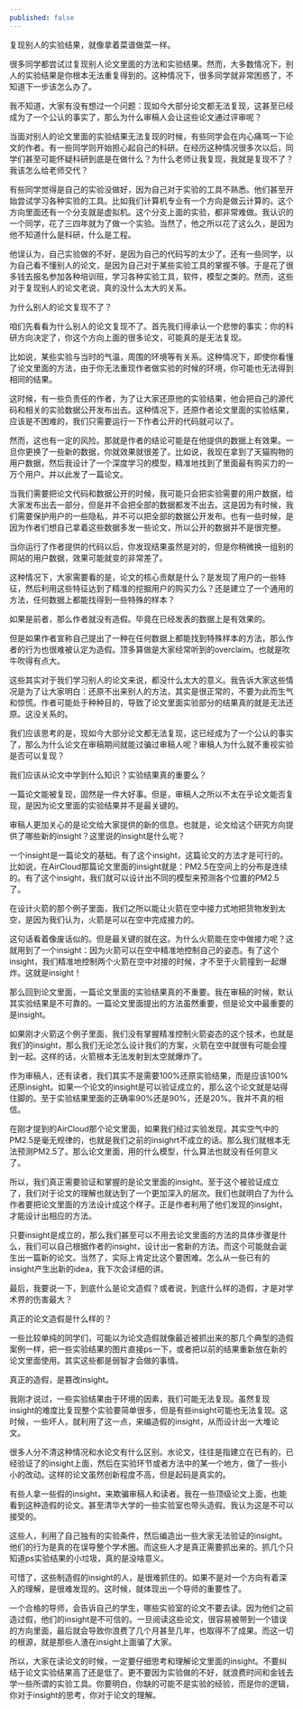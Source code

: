 ```yaml
---
published: false
---
```


复现别人的实验结果，就像拿着菜谱做菜一样。


很多同学都尝试过复现别人论文里面的方法和实验结果。然而，大多数情况下，别人的实验结果是你根本无法重复得到的。这种情况下，很多同学就非常困惑了，不知道下一步该怎么办了。

我不知道，大家有没有想过一个问题：现如今大部分论文都无法复现，这甚至已经成为了一个公认的事实了，那么为什么审稿人会让这些论文通过评审呢？

当面对别人的论文里面的实验结果无法复现的时候，有些同学会在内心痛骂一下论文的作者。有一些同学则开始担心起自己的科研。在经历这种情况很多次以后，同学们甚至可能怀疑科研到底是在做什么？为什么老师让我复现，我就是复现不了？我该怎么给老师交代？

有些同学觉得是自己的实验没做好，因为自己对于实验的工具不熟悉。他们甚至开始尝试学习各种实验的工具。比如我们计算机专业有一个方向是做云计算的。这个方向里面还有一个分支就是虚拟机。这个分支上面的实验，都非常难做。我认识的一个同学，花了三四年就为了做一个实验。当然了，他之所以花了这么久，是因为他不知道什么是科研，什么是工程。

他误认为，自己实验做的不好，是因为自己的代码写的太少了。还有一些同学，以为自己看不懂别人的论文，是因为自己对于某些实验工具的掌握不够。于是花了很多钱去报名参加各种培训班，学习各种实验工具，软件，模型之类的。然而，这些对于复现别人的论文老说，真的没什么太大的关系。




为什么别人的论文复现不了？



咱们先看看为什么别人的论文复现不了。首先我们得承认一个悲惨的事实：你的科研方向决定了，你这个方向上面的很多论文，可能真的是无法复现。

比如说，某些实验与当时的气温，周围的环境等有关系。这种情况下，即使你看懂了论文里面的方法，由于你无法重现作者做实验的时候的环境，你可能也无法得到相同的结果。

这时候，有一些负责任的作者，为了让大家还原他的实验结果，他会把自己的源代码和相关的实验数据公开发布出去。这种情况下，还原作者论文里面的实验结果，应该是不困难的，我们只需要运行一下作者公开的代码就可以了。

然而，这也有一定的风险。那就是作者的结论可能是在他提供的数据上有效果。一旦你更换了一些新的数据，你就效果就很差了。比如说，我现在拿到了天猫购物的用户数据，然后我设计了一个深度学习的模型，精准地找到了里面最有购买力的一万个用户。并以此发了一篇论文。

当我们需要把论文代码和数据公开的时候，我可能只会把实验需要的用户数据，给大家发布出去一部分，但是并不会把全部的数据都发不出去。这是因为有时候，我们需要保护用户的一些隐私，并不可以把全部的数据公开发布。也有一些时候，是因为作者们想自己拿着这些数据多发一些论文，所以公开的数据并不是很完整。

当你运行了作者提供的代码以后，你发现结果虽然是对的，但是你稍微换一组别的网站的用户数据，效果可能就变的非常差了。

这种情况下，大家需要看的是，论文的核心贡献是什么？是发现了用户的一些特征，然后利用这些特征达到了精准的挖掘用户的购买力么？还是建立了一个通用的方法，任何数据上都能找得到一些特殊的样本？

如果是前者，那么作者就没有造假。毕竟在已经发表的数据上是有效果的。

但是如果作者宣称自己提出了一种在任何数据上都能找到特殊样本的方法，那么作者的行为也很难被认定为造假。顶多算做是大家经常听到的overclaim。也就是吹牛吹得有点大。

这些其实对于我们学习别人的论文来说，都没什么太大的意义。我告诉大家这些情况是为了让大家明白：还原不出来别人的方法，其实是很正常的，不要为此而生气和惊慌。作者可能处于种种目的，导致了论文里面实验部分的结果真的就是无法还原。这没关系的。

我们应该思考的是，现如今大部分论文都无法复现，这已经成为了一个公认的事实了，那么为什么论文在审稿期间就能过骗过审稿人呢？审稿人为什么就不重视实验是否可以复现？




我们应该从论文中学到什么知识？实验结果真的重要么？



一篇论文能被复现，固然是一件大好事。但是，审稿人之所以不太在乎论文能否复现，是因为论文里面的实验结果并不是最关键的。

审稿人更加关心的是论文给大家提供的新的信息。也就是，论文给这个研究方向提供了哪些新的insight？这里说的insight是什么呢？



一个insight是一篇论文的基础。有了这个insight，这篇论文的方法才是可行的。比如说，在AirCloud那篇论文里面的insight就是：PM2.5在空间上的分布是连续的。有了这个insight，我们就可以设计出不同的模型来预测各个位置的PM2.5了。



在设计火箭的那个例子里面，我们之所以能让火箭在空中接力式地把货物发到太空，是因为我们认为，火箭是可以在空中完成接力的。

这句话看着像废话似的。但是最关键的就在这。为什么火箭能在空中做接力呢？这就用到了一个insight：因为火箭可以在空中精准地控制自己的姿态。有了这个insight，我们精准地控制两个火箭在空中对接的时候，才不至于火箭撞到一起爆炸。这就是insight！

那么回到论文里面，一篇论文里面的实验结果真的不重要。我在审稿的时候，默认其实验结果是不可靠的。一篇论文里面提出的方法虽然重要，但是论文中最重要的是insight。

如果刚才火箭这个例子里面，我们没有掌握精准控制火箭姿态的这个技术，也就是我们的insight，那么我们无论怎么设计我们的方案，火箭在空中就很有可能会撞到一起。这样的话，火箭根本无法发射到太空就爆炸了。

作为审稿人，还有读者，我们其实不是需要100%还原实验结果，而是应该100%还原insight。如果一个论文的insight是可以验证成立的，那么这个论文就是站得住脚的。至于实验结果里面的正确率90%还是90%，还是20%。我并不真的相信。

在刚才提到的AirCloud那个论文里面，如果我们经过实验发现，其实空气中的PM2.5是毫无规律的，也就是我们之前的insighrt不成立的话。那么我们就根本无法预测PM2.5了。那么论文里面，用的什么模型，什么算法也就没有任何意义了。

所以，我们真正需要验证和掌握的是论文里面的insight。至于这个被验证成立了，我们对于论文的理解也就达到了一个更加深入的层次。我们也就明白了为什么作者要把论文里面的方法设计成这个样子。正是作者利用了他们发现的insight，才能设计出相应的方法。

只要insight是成立的，那么我们甚至可以不用去论文里面的方法的具体步骤是什么，我们可以自己根据作者的insight，设计出一套新的方法。而这个可能就会诞生出一篇新的论文。当然了，实际上肯定比这个要困难。怎么从一些已有的insight产生出新的idea，我下次会详细的讲。

最后，我要说一下，到底什么是论文造假？或者说，到底什么样的造假，才是对学术界的伤害最大？




真正的论文造假是什么样的？



一些比较单纯的同学们，可能以为论文造假就像最近被抓出来的那几个典型的造假案例一样，把一些实验结果的图片直接ps一下，或者把以前的结果重新放在新的论文里面使用。其实这些都是弱智才会做的事情。

真正的造假，是篡改insight。

我刚才说过，一些实验结果由于环境的因素，我们可能无法复现。虽然复现insight的难度比复现整个实验要简单很多，但是有些insight可能也无法复现。这时候，一些坏人，就利用了这一点，来编造假的insight，从而设计出一大堆论文。

很多人分不清这种情况和水论文有什么区别。水论文，往往是指建立在已有的，已经验证了的insight上面，然后在实验环节或者方法中的某一个地方，做了一些小小的改动。这样的论文虽然创新程度不高，但是起码是真实的。

有些人拿一些假的insight，来欺骗审稿人和读者。我在一些顶级论文上面，也能看到这种造假的论文。甚至清华大学的一些实验室也带头造假。我认为这是不可以接受的。

这些人，利用了自己独有的实验条件，然后编造出一些大家无法验证的insight。他们的行为是真的在误导整个学术圈。而这些人才是真正需要抓出来的。抓几个只知道ps实验结果的小垃圾，真的是没啥意义。

可惜了，这些制造假的insight的人，是很难抓住的。如果不是对一个方向有着深入的理解，是很难发现的。这时候，就体现出一个导师的重要性了。

一个合格的导师，会告诉自己的学生，哪些实验室的论文不要去读。因为他们之前造过假，他们的insight是不可信的。一旦阅读这些论文，很容易被带到一个错误的方向里面，最后就会导致你浪费了几个月甚至几年，也取得不了成果。而这一切的根源，就是那些人渣在insight上面骗了大家。

所以，大家在读论文的时候，一定要仔细思考和理解论文里面的insight。不要纠结于论文实验结果高了还是低了。更不要因为实验做的不好，就浪费时间和金钱去学一些所谓的实验工具。你要明白，你缺的可能不是实验的经验，而是你的逻辑，你对于insight的思考，你对于论文的理解。
